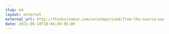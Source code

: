 ```yaml
---
slug: em
layout: external
external_url: http://thinkvitamin.com/uncategorized/from-the-source-wynn-netherland/
date: 2011-06-18T10:04:49-05:00
---
```


